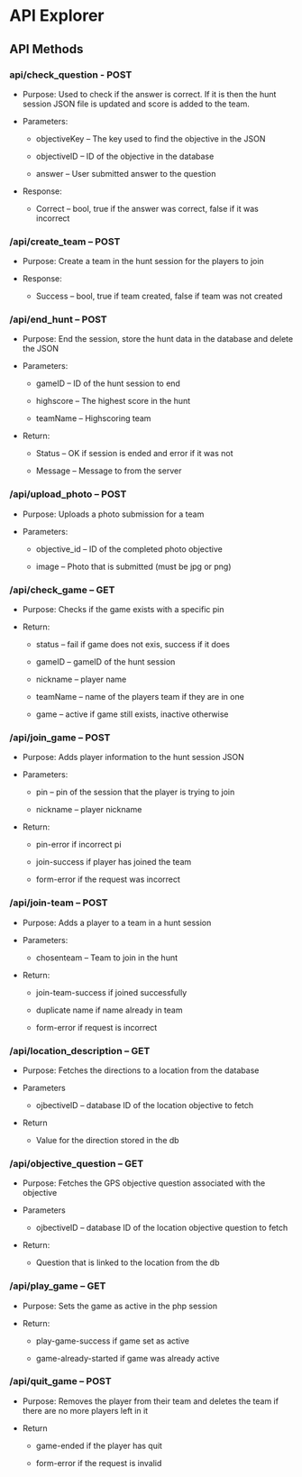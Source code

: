 # API Explorer

## API Methods

### api/check_question - POST

- Purpose: Used to check if the answer is correct. If it is then the hunt session JSON file is updated and score is added to the team.

- Parameters:

	-	objectiveKey – The key used to find the objective in the JSON

	-	objectiveID – ID of the objective in the database

	-	answer – User submitted answer to the question

- Response:

	-	Correct – bool, true if the answer was correct, false if it was incorrect

### /api/create_team – POST

- Purpose: Create a team in the hunt session for the players to join

- Response:

	-	Success – bool, true if team created, false if team was not created

### /api/end_hunt – POST

- Purpose: End the session, store the hunt data in the database and delete the JSON

- Parameters:

	-	gameID – ID of the hunt session to end

	-	highscore – The highest score in the hunt

	-	teamName – Highscoring team

- Return:

	-	Status – OK if session is ended and error if it was not

	-	Message – Message to from the server 

### /api/upload_photo – POST

- Purpose: Uploads a photo submission for a team

- Parameters:

	-	objective_id – ID of the completed photo objective

	-	image – Photo that is submitted (must be jpg or png)

### /api/check_game – GET

- Purpose: Checks if the game exists with a specific pin

 - Return:

	-	status – fail if game does not exis, success if it does

	-	gameID – gameID of the hunt session

	-	nickname – player name

	-	teamName – name of the players team if they are in one

	-	game – active if game still exists, inactive otherwise

### /api/join_game – POST

- Purpose: Adds player information to the hunt session JSON

- Parameters:

	-	pin – pin of the session that the player is trying to join

	-	nickname – player nickname

 - Return: 
	-	pin-error if incorrect pi

	-	join-success if player has joined the team

	-	form-error if the request was incorrect

### /api/join-team – POST

- Purpose: Adds a player to a team in a hunt session

- Parameters:

	-	chosenteam – Team to join in the hunt

- Return:

	-	join-team-success if joined successfully

	-	duplicate name if name already in team

	-	form-error if request is incorrect

### /api/location_description – GET

- Purpose: Fetches the directions to a location from the database

- Parameters

	-	ojbectiveID – database ID of the location objective to fetch

- Return

	-	Value for the direction stored in the db

### /api/objective_question – GET

- Purpose: Fetches the GPS objective question associated with the objective

- Parameters

	-	ojbectiveID – database ID of the location objective question to fetch

- Return: 

	-	Question that is linked to the location from the db

### /api/play_game – GET

- Purpose: Sets the game as active in the php session

- Return:

	-	play-game-success if game set as active

	-	game-already-started if game was already active

### /api/quit_game – POST

- Purpose: Removes the player from their team and deletes the team if there are no more players left in it

- Return 
	-	game-ended if the player has quit

	-	form-error if the request is invalid

